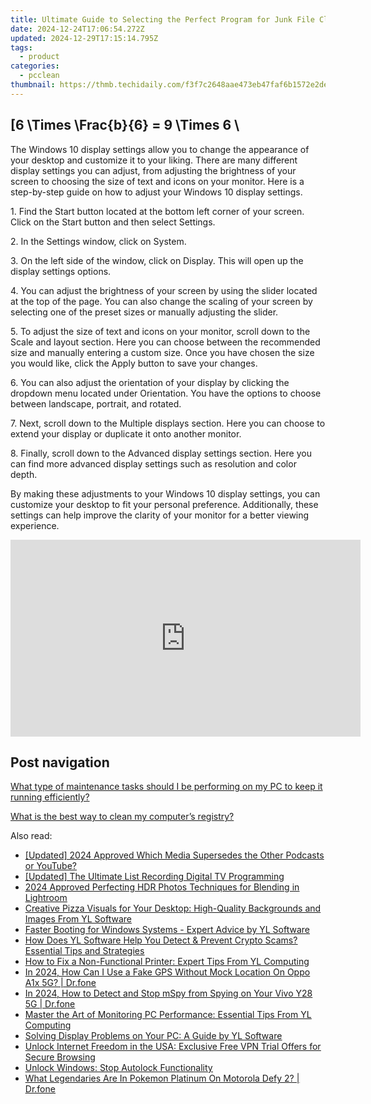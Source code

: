 ```yaml
---
title: Ultimate Guide to Selecting the Perfect Program for Junk File Cleanup by YL Computing Experts | Software Solutions
date: 2024-12-24T17:06:54.272Z
updated: 2024-12-29T17:15:14.795Z
tags:
  - product
categories:
  - pcclean
thumbnail: https://thmb.techidaily.com/f3f7c2648aae473eb47faf6b1572e2de9e0b4b9ceaf1fe51880dc088692edac0.jpg
---
```


## \[6 \Times \Frac{b}{6} = 9 \Times 6 \

The Windows 10 display settings allow you to change the appearance of your desktop and customize it to your liking. There are many different display settings you can adjust, from adjusting the brightness of your screen to choosing the size of text and icons on your monitor. Here is a step-by-step guide on how to adjust your Windows 10 display settings. 

1\. Find the Start button located at the bottom left corner of your screen. Click on the Start button and then select Settings.

2\. In the Settings window, click on System.

3\. On the left side of the window, click on Display. This will open up the display settings options. 

4\. You can adjust the brightness of your screen by using the slider located at the top of the page. You can also change the scaling of your screen by selecting one of the preset sizes or manually adjusting the slider.

5\. To adjust the size of text and icons on your monitor, scroll down to the Scale and layout section. Here you can choose between the recommended size and manually entering a custom size. Once you have chosen the size you would like, click the Apply button to save your changes.

6\. You can also adjust the orientation of your display by clicking the dropdown menu located under Orientation. You have the options to choose between landscape, portrait, and rotated.

7\. Next, scroll down to the Multiple displays section. Here you can choose to extend your display or duplicate it onto another monitor.

8\. Finally, scroll down to the Advanced display settings section. Here you can find more advanced display settings such as resolution and color depth. 

By making these adjustments to your Windows 10 display settings, you can customize your desktop to fit your personal preference. Additionally, these settings can help improve the clarity of your monitor for a better viewing experience.

<!-- affiliate ads begin -->
<iframe width="560" height="315" src="https://www.youtube.com/embed/zXUt81WsQpI?si=W3DKIAsa2-qbGadJ" title="YouTube video player" frameborder="0" allow="accelerometer; autoplay; clipboard-write; encrypted-media; gyroscope; picture-in-picture; web-share" referrerpolicy="strict-origin-when-cross-origin" allowfullscreen></iframe>
<!-- affiliate ads end -->

## Post navigation

[What type of maintenance tasks should I be performing on my PC to keep it running efficiently?](https://tools.techidaily.com/pcclean/products/)

[What is the best way to clean my computer’s registry?](https://tools.techidaily.com/pcclean/products/)

<ins class="adsbygoogle"
     style="display:block"
     data-ad-format="autorelaxed"
     data-ad-client="ca-pub-7571918770474297"
     data-ad-slot="1223367746"></ins>

<ins class="adsbygoogle"
     style="display:block"
     data-ad-client="ca-pub-7571918770474297"
     data-ad-slot="8358498916"
     data-ad-format="auto"
     data-full-width-responsive="true"></ins>

<span class="atpl-alsoreadstyle">Also read:</span>
<div><ul>
<li><a href="https://fox-info.techidaily.com/updated-2024-approved-which-media-supersedes-the-other-podcasts-or-youtube/"><u>[Updated] 2024 Approved Which Media Supersedes the Other Podcasts or YouTube?</u></a></li>
<li><a href="https://digital-screen-recording.techidaily.com/updated-the-ultimate-list-recording-digital-tv-programming/"><u>[Updated] The Ultimate List Recording Digital TV Programming</u></a></li>
<li><a href="https://extra-guidance.techidaily.com/2024-approved-perfecting-hdr-photos-techniques-for-blending-in-lightroom/"><u>2024 Approved Perfecting HDR Photos Techniques for Blending in Lightroom</u></a></li>
<li><a href="https://win-hot.techidaily.com/creative-pizza-visuals-for-your-desktop-high-quality-backgrounds-and-images-from-yl-software/"><u>Creative Pizza Visuals for Your Desktop: High-Quality Backgrounds and Images From YL Software</u></a></li>
<li><a href="https://win-hot.techidaily.com/faster-booting-for-windows-systems-expert-advice-by-yl-software/"><u>Faster Booting for Windows Systems - Expert Advice by YL Software</u></a></li>
<li><a href="https://win-hot.techidaily.com/how-does-yl-software-help-you-detect-and-prevent-crypto-scams-essential-tips-and-strategies/"><u>How Does YL Software Help You Detect & Prevent Crypto Scams? Essential Tips and Strategies</u></a></li>
<li><a href="https://win-hot.techidaily.com/how-to-fix-a-non-functional-printer-expert-tips-from-yl-computing/"><u>How to Fix a Non-Functional Printer: Expert Tips From YL Computing</u></a></li>
<li><a href="https://review-topics.techidaily.com/in-2024-how-can-i-use-a-fake-gps-without-mock-location-on-oppo-a1x-5g-drfone-by-drfone-virtual-android/"><u>In 2024, How Can I Use a Fake GPS Without Mock Location On Oppo A1x 5G? | Dr.fone</u></a></li>
<li><a href="https://location-social.techidaily.com/in-2024-how-to-detect-and-stop-mspy-from-spying-on-your-vivo-y28-5g-drfone-by-drfone-virtual-android/"><u>In 2024, How to Detect and Stop mSpy from Spying on Your Vivo Y28 5G | Dr.fone</u></a></li>
<li><a href="https://win-hot.techidaily.com/master-the-art-of-monitoring-pc-performance-essential-tips-from-yl-computing/"><u>Master the Art of Monitoring PC Performance: Essential Tips From YL Computing</u></a></li>
<li><a href="https://win-hot.techidaily.com/solving-display-problems-on-your-pc-a-guide-by-yl-software/"><u>Solving Display Problems on Your PC: A Guide by YL Software</u></a></li>
<li><a href="https://techidaily.com/unlock-internet-freedom-in-the-usa-exclusive-free-vpn-trial-offers-for-secure-browsing/"><u>Unlock Internet Freedom in the USA: Exclusive Free VPN Trial Offers for Secure Browsing</u></a></li>
<li><a href="https://win11-tips.techidaily.com/unlock-windows-stop-autolock-functionality/"><u>Unlock Windows: Stop Autolock Functionality</u></a></li>
<li><a href="https://android-pokemon-go.techidaily.com/what-legendaries-are-in-pokemon-platinum-on-motorola-defy-2-drfone-by-drfone-virtual-android/"><u>What Legendaries Are In Pokemon Platinum On Motorola Defy 2? | Dr.fone</u></a></li>
</ul></div>

